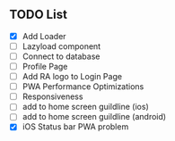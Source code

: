 ## TODO List
- [x] Add Loader
- [ ] Lazyload component
- [ ] Connect to database
- [ ] Profile Page
- [ ] Add RA logo to Login Page
- [ ] PWA Performance Optimizations
- [ ] Responsiveness
- [ ] add to home screen guildline (ios)
- [ ] add to home screen guildline (android)
- [x] iOS Status bar PWA problem
